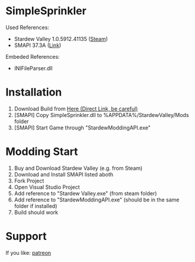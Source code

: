 # SimpleSprinkler

Used References:
- Stardew Valley 1.0.5912.41135 ([Steam](http://store.steampowered.com/app/413150/?l=german)) 
- SMAPI 37.3A ([Link](http://community.playstarbound.com/threads/stardew-modding-api-0-37.108375/))

Embeded References:
- INIFileParser.dll

# Installation
1. Download Build from [Here (Direct Link, be careful)](https://github.com/ADoby/SimpleSprinkler/raw/master/CurrentBuild/SimpleSprinkler.dll)
2. [SMAPI] Copy SimpleSprinkler.dll to %APPDATA%/StardewValley/Mods folder
3. [SMAPI] Start Game through "StardewModdingAPI.exe"

# Modding Start
1. Buy and Download Stardew Valley (e.g. from Steam)
2. Download and Install SMAPI listed aboth
3. Fork Project
4. Open Visual Studio Project
5. Add reference to "Stardew Valley.exe" (from steam folder)
6. Add reference to "StardewModdingAPI.exe" (should be in the same folder if installed)
7. Build should work


# Support
If you like: [patreon](https://www.patreon.com/TZed?ty=h)

